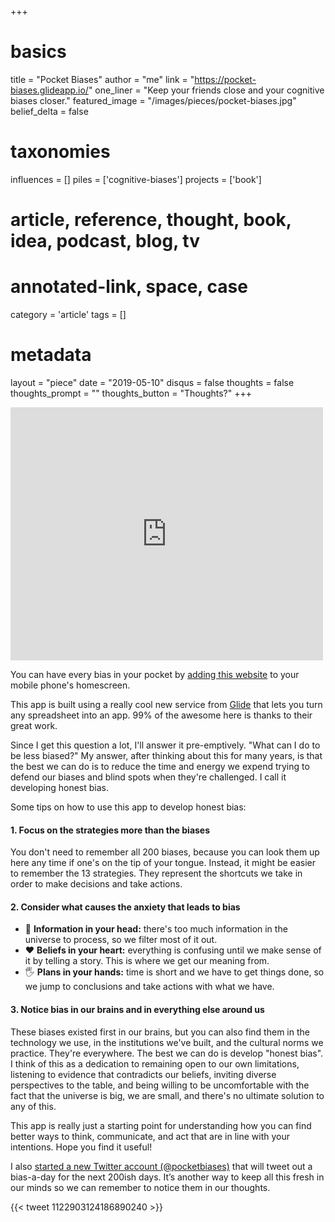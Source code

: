 +++
# basics
title     		 	= "Pocket Biases"
author 		      = "me"
link 				    = "https://pocket-biases.glideapp.io/"
one_liner 		 	= "Keep your friends close and your cognitive biases closer."
featured_image 	= "/images/pieces/pocket-biases.jpg" 
belief_delta   	= false

# taxonomies
influences		 	= []
piles     		 	= ['cognitive-biases']
projects		 	  = ['book']

# article, reference, thought, book, idea, podcast, blog, tv
# annotated-link, space, case
category  		 	= 'article'
tags			 	    = []

# metadata
layout	    	 	= "piece"
date 				    = "2019-05-10"
disqus    		 	= false
thoughts		 	  = false
thoughts_prompt = ""
thoughts_button = "Thoughts?"
+++

<iframe style="border: none;" src="https://cards.producthunt.com/cards/posts/150227?v=1" width="500" height="405" frameborder="0" scrolling="no" allowfullscreen></iframe>

You can have every bias in your pocket by [adding this website](https://pocket-biases.glideapp.io/) to your mobile phone's homescreen. 

This app is built using a really cool new service from [Glide](http://glideapps.com) that lets you turn any spreadsheet into an app. 99% of the awesome here is thanks to their great work. 

Since I get this question a lot, I'll answer it pre-emptively. "What can I do to be less biased?" My answer, after thinking about this for many years, is that the best we can do is to reduce the time and energy we expend trying to defend our biases and blind spots when they're challenged. I call it developing honest bias.

Some tips on how to use this app to develop honest bias:

#### 1. Focus on the strategies more than the biases

You don't need to remember all 200 biases, because you can look them up here any time if one's on the tip of your tongue. Instead, it might be easier to remember the 13 strategies. They represent the shortcuts we take in order to make decisions and take actions.

#### 2. Consider what causes the anxiety that leads to bias

- 🧠 **Information in your head:** there's too much information in the universe to process, so we filter most of it out.
- ❤️ **Beliefs in your heart:** everything is confusing until we make sense of it by telling a story. This is where we get our meaning from.
- 🖐 **Plans in your hands:** time is short and we have to get things done, so we jump to conclusions and take actions with what we have.

#### 3. Notice bias in our brains and in everything else around us

These biases existed first in our brains, but you can also find them in the technology we use, in the institutions we've built, and the cultural norms we practice. They're everywhere. The best we can do is develop "honest bias". I think of this as a dedication to remaining open to our own limitations, listening to evidence that contradicts our beliefs, inviting diverse perspectives to the table, and being willing to be uncomfortable with the fact that the universe is big, we are small, and there's no ultimate solution to any of this. 

This app is really just a starting point for understanding how you can find better ways to think, communicate, and act that are in line with your intentions. Hope you find it useful!

I also [started a new Twitter account (@pocketbiases)](https://twitter.com/pocketbiases) that will tweet out a bias-a-day for the next 200ish days. It’s another way to keep all this fresh in our minds so we can remember to notice them in our thoughts.

{{< tweet 1122903124186890240 >}}
